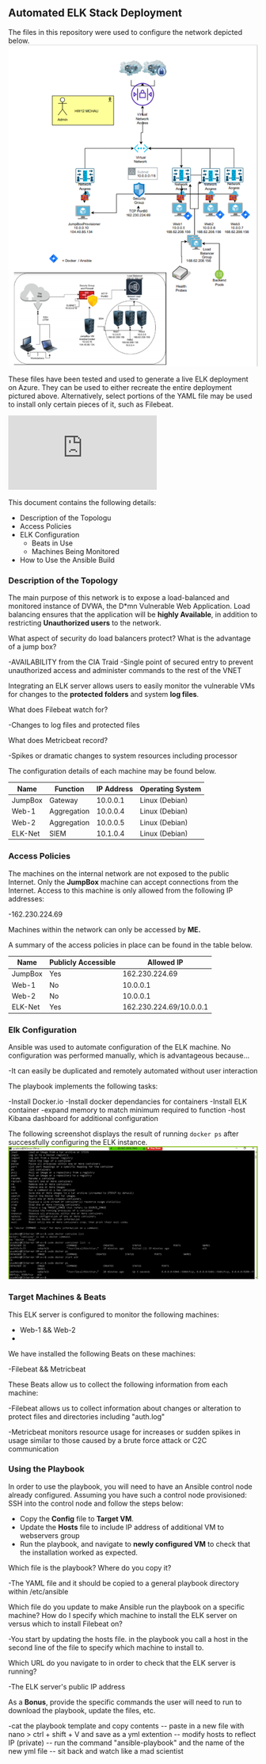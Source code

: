 ## Automated ELK Stack Deployment
The files in this repository were used to configure the network depicted below.
![Network_Topology](https://github.com/NoobiusDorkius/UCSDproject1/blob/main/Diagrams/Project1%20topology.PNG)

These files have been tested and used to generate a live ELK deployment on Azure. They can be used to either recreate the entire deployment pictured above. Alternatively, select portions of the YAML file may be used to install only certain pieces of it, such as Filebeat.

![Main_YAML_Playbook](https://github.com/NoobiusDorkius/UCSDproject1/blob/main/Ansible/Playbook.txt)


This document contains the following details:
- Description of the Topologu
- Access Policies
- ELK Configuration
  - Beats in Use
  - Machines Being Monitored
- How to Use the Ansible Build


### Description of the Topology
The main purpose of this network is to expose a load-balanced and monitored instance of DVWA, the D*mn Vulnerable Web Application.
Load balancing ensures that the application will be **highly Available**, in addition to restricting **Unauthorized users** to the network.

What aspect of security do load balancers protect? What is the advantage of a jump box?

-AVAILABILITY from the CIA Traid
-Single point of secured entry to prevent unauthorized access and administer commands to the rest of the VNET

Integrating an ELK server allows users to easily monitor the vulnerable VMs for changes to the **protected folders** and system **log files**.

What does Filebeat watch for?

-Changes to log files and protected files

What does Metricbeat record?

-Spikes or dramatic changes to system resources including processor

The configuration details of each machine may be found below.

| Name    | Function    | IP Address | Operating System |
|---------|-------------|------------|------------------|
| JumpBox | Gateway     | 10.0.0.1   | Linux (Debian)   |
| Web-1   | Aggregation | 10.0.0.4   | Linux (Debian)   |
| Web-2   | Aggregation | 10.0.0.5   | Linux (Debian)   |
| ELK-Net | SIEM        | 10.1.0.4   | Linux (Debian)   |

### Access Policies
The machines on the internal network are not exposed to the public Internet. 
Only the **JumpBox** machine can accept connections from the Internet. Access to this machine is only allowed from the following IP addresses:

-162.230.224.69

Machines within the network can only be accessed by **ME.**

A summary of the access policies in place can be found in the table below.

| Name    | Publicly Accessible | Allowed IP              |
|---------|---------------------|-------------------------|
| JumpBox | Yes                 | 162.230.224.69          |
| Web-1   | No                  | 10.0.0.1                |
| Web-2   | No                  | 10.0.0.1                |
| ELK-Net | Yes                 | 162.230.224.69/10.0.0.1 |

### Elk Configuration
Ansible was used to automate configuration of the ELK machine. No configuration was performed manually, which is advantageous because...

-It can easily be duplicated and remotely automated without user interaction

The playbook implements the following tasks:

-Install Docker.io
-Install docker dependancies for containers
-Install ELK container
-expand memory to match minimum required to function
-host Kibana dashboard for additional configuration

The following screenshot displays the result of running `docker ps` after successfully configuring the ELK instance.
![Docker_PS_Output](https://github.com/NoobiusDorkius/UCSDproject1/blob/main/Linux/docker_ps.png)

### Target Machines & Beats
This ELK server is configured to monitor the following machines:

- Web-1 && Web-2
- 
We have installed the following Beats on these machines:

-Filebeat && Metricbeat

These Beats allow us to collect the following information from each machine:

-Filebeat allows us to collect information about changes or alteration to protect files and directories including "auth.log"

-Metricbeat monitors resource usage for increases or sudden spikes in usage similar to those caused by a brute force attack or C2C communication

### Using the Playbook
In order to use the playbook, you will need to have an Ansible control node already configured. Assuming you have such a control node provisioned: 
SSH into the control node and follow the steps below:
- Copy the **Config** file to **Target VM**.
- Update the **Hosts** file to include IP address of additional VM to webservers group
- Run the playbook, and navigate to **newly configured VM** to check that the installation worked as expected.

Which file is the playbook? Where do you copy it?

-The YAML file and it should be copied to a general playbook directory within /etc/ansible

Which file do you update to make Ansible run the playbook on a specific machine? How do I specify which machine to install the ELK server on versus which to install Filebeat on?

-You start by updating the hosts file. in the playbook you call a host in the second line of the file to specify which machine to install to.

Which URL do you navigate to in order to check that the ELK server is running?

-The ELK server's public IP address

As a **Bonus**, provide the specific commands the user will need to run to download the playbook, update the files, etc.

-cat the playbook template and copy contents -- paste in a new file with nano > ctrl + shift + V and save as a yml extention -- modify hosts to reflect IP (private) -- run the command "ansible-playbook" and the name of the new yml file -- sit back and watch like a mad scientist
